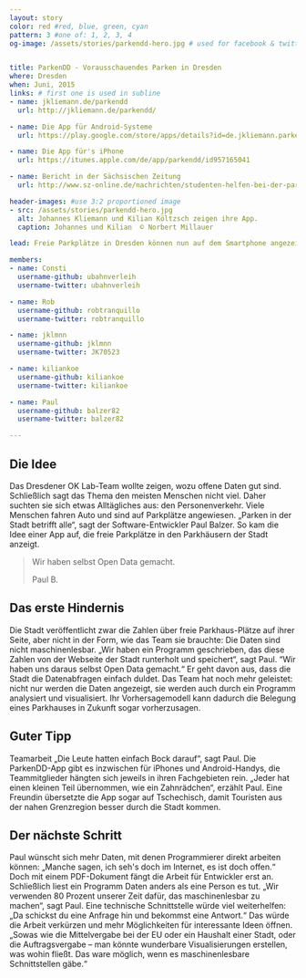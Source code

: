 ```yaml
---
layout: story
color: red #red, blue, green, cyan
pattern: 3 #one of: 1, 2, 3, 4 
og-image: /assets/stories/parkendd-hero.jpg # used for facebook & twitter card


title: ParkenDD - Vorausschauendes Parken in Dresden
where: Dresden
when: Juni, 2015
links: # first one is used in subline
- name: jkliemann.de/parkendd
  url: http://jkliemann.de/parkendd/

- name: Die App für Android-Systeme
  url: https://play.google.com/store/apps/details?id=de.jkliemann.parkendd

- name: Die App für's iPhone
  url: https://itunes.apple.com/de/app/parkendd/id957165041

- name: Bericht in der Sächsischen Zeitung
  url: http://www.sz-online.de/nachrichten/studenten-helfen-bei-der-parkplatzsuche-3128007.html

header-images: #use 3:2 proportioned image
- src: /assets/stories/parkendd-hero.jpg
  alt: Johannes Kliemann und Kilian Költzsch zeigen ihre App.
  caption: Johannes und Kilian  © Norbert Millauer

lead: Freie Parkplätze in Dresden können nun auf dem Smartphone angezeigt werden. Das OK Lab Dresden wollte damit zeigen, wie man mit öffentlichen Daten den Alltag erleichtern kann. Ihre App kann inzwischen sogar Parkmöglichkeiten Monate im Voraus vorhersagen. Das Geheimnis? Teamwork!

members:
- name: Consti
  username-github: ubahnverleih
  username-twitter: ubahnverleih

- name: Rob
  username-github: robtranquillo
  username-twitter: robtranquillo

- name: jklmnn
  username-github: jklmnn
  username-twitter: JK70523

- name: kiliankoe
  username-github: kiliankoe
  username-twitter: kiliankoe

- name: Paul
  username-github: balzer82
  username-twitter: balzer82

---
```


## Die Idee 
Das Dresdener OK Lab-Team wollte zeigen, wozu offene Daten gut sind. Schließlich sagt das Thema den meisten Menschen nicht viel. Daher suchten sie sich etwas Alltägliches aus: den Personenverkehr.
Viele Menschen fahren Auto und sind auf Parkplätze angewiesen. „Parken in der Stadt betrifft alle“, sagt der Software-Entwickler Paul Balzer. So kam die Idee einer App auf, die freie Parkplätze in den Parkhäusern der Stadt anzeigt.

<blockquote>
  <p>Wir haben selbst Open Data gemacht.</p>
  <footer>Paul B.</footer>
</blockquote>


## Das erste Hindernis 
Die Stadt veröffentlicht zwar die Zahlen über freie Parkhaus-Plätze auf ihrer Seite, aber nicht in der Form, wie das Team sie brauchte: Die Daten sind nicht maschinenlesbar. „Wir haben ein Programm geschrieben, das diese Zahlen von der Webseite der Stadt runterholt und speichert“, sagt Paul. “Wir haben uns daraus selbst Open Data gemacht.“ Er geht davon aus, dass die Stadt die Datenabfragen einfach duldet. Das Team hat noch mehr geleistet: nicht nur werden die Daten angezeigt, sie werden auch durch ein Programm analysiert und visualisiert. Ihr Vorhersagemodell kann dadurch die Belegung eines Parkhauses in Zukunft sogar vorherzusagen.

## Guter Tipp
Teamarbeit „Die Leute hatten einfach Bock darauf“, sagt Paul. Die ParkenDD-App gibt es inzwischen für iPhones und Android-Handys, die Teammitglieder hängten sich jeweils in ihren Fachgebieten rein. „Jeder hat einen kleinen Teil übernommen, wie ein Zahnrädchen“, erzählt Paul. Eine Freundin übersetzte die App sogar auf Tschechisch, damit Touristen aus der nahen Grenzregion besser durch die Stadt kommen.

## Der nächste Schritt
Paul wünscht sich mehr Daten, mit denen Programmierer direkt arbeiten können: „Manche sagen, ich seh's doch im Internet, es ist doch offen.“ Doch mit einem PDF-Dokument fängt die Arbeit für Entwickler erst an. Schließlich liest ein Programm Daten anders als eine Person es tut. „Wir verwenden 80 Prozent unserer Zeit dafür, das maschinenlesbar zu machen“, sagt Paul. Eine technische Schnittstelle würde viel weiterhelfen: „Da schickst du eine Anfrage hin und bekommst eine Antwort.“
Das würde die Arbeit verkürzen und mehr Möglichkeiten für interessante Ideen öffnen. „Sowas wie die Mittelvergabe bei der EU oder ein Haushalt einer Stadt, oder die Auftragsvergabe – man könnte wunderbare Visualisierungen erstellen, was wohin fließt. Das ware möglich, wenn es maschinenlesbare Schnittstellen gäbe.“